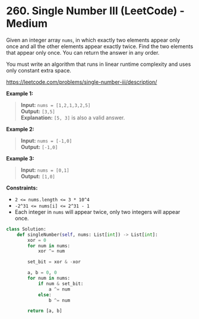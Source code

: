 # 260. Single Number III (LeetCode) - Medium

Given an integer array `nums`, in which exactly two elements appear only once and all the other elements appear exactly twice. Find the two elements that appear only once. You can return the answer in any order.

You must write an algorithm that runs in linear runtime complexity and uses only constant extra space.

https://leetcode.com/problems/single-number-iii/description/

**Example 1:**

> **Input:** `nums = [1,2,1,3,2,5]`  
> **Output:** `[3,5]`  
> **Explanation:** `[5, 3]` is also a valid answer.

**Example 2:**

> **Input:** `nums = [-1,0]`  
> **Output:** `[-1,0]`

**Example 3:**

> **Input:** `nums = [0,1]`  
> **Output:** `[1,0]`

**Constraints:**

- `2 <= nums.length <= 3 * 10^4`
- `-2^31 <= nums[i] <= 2^31 - 1`
- Each integer in `nums` will appear twice, only two integers will appear once.

```Python
class Solution:
    def singleNumber(self, nums: List[int]) -> List[int]:
        xor = 0
        for num in nums:
            xor ^= num

        set_bit = xor & -xor

        a, b = 0, 0
        for num in nums:
            if num & set_bit:
                a ^= num
            else:
                b ^= num

        return [a, b]
```
